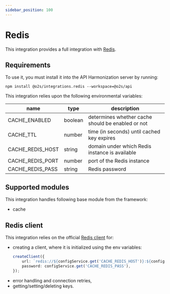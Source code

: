 ```yaml
---
sidebar_position: 100
---
```


# Redis

This integration provides a full integration with [Redis](https://redis.io/).

## Requirements

To use it, you must install it into the API Harmonization server by running:

```shell
npm install @o2s/integrations.redis --workspace=@o2s/api
```

This integration relies upon the following environmental variables:

| name             | type    | description                                       |
|------------------|---------|---------------------------------------------------|
| CACHE_ENABLED    | boolean | determines whether cache should be enabled or not |
| CACHE_TTL        | number  | time (in seconds) until cached key expires        |
| CACHE_REDIS_HOST | string  | domain under which Redis instance is available    |
| CACHE_REDIS_PORT | number  | port of the Redis instance                        |
| CACHE_REDIS_PASS | string  | Redis password                                    |

## Supported modules

This integration handles following base module from the framework:

- cache

## Redis client

This integration relies on the official [Redis client](https://www.npmjs.com/package/redis) for:

- creating a client, where it is initialized using the env variables:
    ```typescript
    createClient({
        url: `redis://${configService.get('CACHE_REDIS_HOST')}:${configService.get('CACHE_REDIS_PORT')}`,
        password: configService.get('CACHE_REDIS_PASS'),
    });
    ```
- error handling and connection retries,
- getting/setting/deleting keys.
